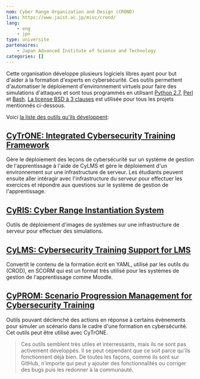 ```yaml
---
nom: Cyber Range Organization and Design (CROND)
lien: https://www.jaist.ac.jp/misc/crond/
lang:
    - eng
    - jpn
type: universite
partenaires:
    - Japan Advanced Institute of Science and Technology
categories: []
---
```

Cette organisation développe plusieurs logiciels libres ayant pour but d'aider à la formation d'experts en cybersécurité. Ces outils permettent d'automatiser le déploiement d'environnement virtuels pour faire des simulations d'attaques et sont tous programmés en utilisant [Python 2.7](https://www.python.org/), [Perl](https://www.perl.org) et [Bash](https://www.gnu.org/software/bash). [La license BSD à 3 clauses](https://opensource.org/licenses/BSD-3-Clause) est utilisée pour tous les projets mentionnés ci-dessous.

Voici [la liste des outils qu'ils développent](https://github.com/crond-jaist):
## [CyTrONE: Integrated Cybersecurity Training Framework](https://github.com/crond-jaist/cytrone)  
Gère le déploiement des leçons de cybersécurité sur un système de gestion de l'apprentissage à l'aide de CyLMS et gère le déploiement d'un environnement sur une infrastructure de serveur. Les étudiants peuvent ensuite aller intéragir avec l'infrastructure du serveur pour effectuer les exercices et répondre aux questions sur le système de gestion de l'apprentissage.

## [CyRIS: Cyber Range Instantiation System](https://github.com/crond-jaist/cyris)  
Outils de déploiement d'images de systèmes sur une infrastructure de serveur pour effectuer des simulations.

## [CyLMS: Cybersecurity Training Support for LMS](https://github.com/crond-jaist/cylms)   
Convertit le contenu de la formation écrit en YAML, utilisé par les outils du (CROD), en SCORM qui est un format très utilisé pour les systèmes de gestion de l'apprentissage comme Moodle.

## [CyPROM: Scenario Progression Management for Cybersecurity Training](https://github.com/crond-jaist/cyprom)  
Outils pouvant déclenché des actions en réponse à certains évènements pour simuler un scénario dans le cadre d'une formation en cybersécurité. Cet outils peut être utilisé avec CyTrONE.

<!-- Section subjective -->
> Ces outils semblent très utiles et interressants, mais ils ne sont pas activement développés. Il se peut cependant que ce soit parce qu'ils fonctionnent déjà bien. De toutes les façons, comme ils sont sur GitHub, n'importe qui peut y ajouter des fonctionnalités ou corriger des bugs puis les redonner à la communauté.
